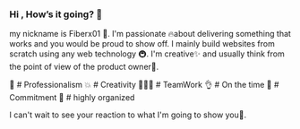 ### Hi , How’s it going? 👋
my nickname is Fiberx01 👋.
I'm passionate 🔥about delivering something that works and you would be proud to show off. I mainly build websites from scratch using any web technology 🚇. I'm creative✨ and usually think from the point of view of the product owner👷.

💯 # Professionalism
💥 # Creativity
🧑‍🤝‍🧑 # TeamWork
👌 # On the time
👮 # Commitment
📄 # highly organized 

I can't wait to see your reaction to what I'm going to show you🗽.


